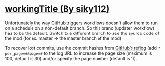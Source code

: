 # [workingTitle (By siky112)](https://github.com/siky112/workingTitle)

Unfortunately the way GitHub triggers workflows doesn't allow them to run on a schedule on a non-default branch. So this branc (updater_workflow) has to be the default. Switch to a different branch to see the source code of the mod (for ex. master -> the master branch of the mod)

To recover lost commits, use the commit hashes from [GitHub's reflog](https://api.github.com/repos/KtaneModules/workingTitle-siky112/events) (add `?per_page=#&page=#` to the log URL to increase the page size (maximum is 100, default is 30) and/or specify the page number (default is 1)).
